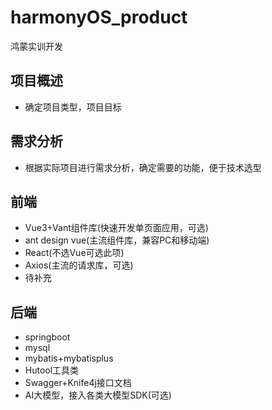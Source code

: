 # harmonyOS_product
鸿蒙实训开发
## 项目概述
* 确定项目类型，项目目标
## 需求分析
* 根据实际项目进行需求分析，确定需要的功能，便于技术选型
## 前端
* Vue3+Vant组件库(快速开发单页面应用，可选)
* ant design vue(主流组件库，兼容PC和移动端)
* React(不选Vue可选此项)
* Axios(主流的请求库，可选)
* 待补充
## 后端
* springboot
* mysql
* mybatis+mybatisplus
* Hutool工具类
* Swagger+Knife4j接口文档
* AI大模型，接入各类大模型SDK(可选)
